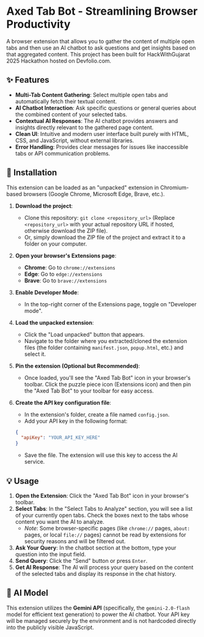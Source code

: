 # Axed Tab Bot - Streamlining Browser Productivity

A browser extension that allows you to gather the content of multiple open tabs and then use an AI chatbot to ask questions and get insights based on that aggregated content. This project has been built for HackWithGujarat 2025 Hackathon hosted on Devfolio.com.

## ✨ Features

* **Multi-Tab Content Gathering**: Select multiple open tabs and automatically fetch their textual content.
* **AI Chatbot Interaction**: Ask specific questions or general queries about the combined content of your selected tabs.
* **Contextual AI Responses**: The AI chatbot provides answers and insights directly relevant to the gathered page content.
* **Clean UI**: Intuitive and modern user interface built purely with HTML, CSS, and JavaScript, without external libraries.
* **Error Handling**: Provides clear messages for issues like inaccessible tabs or API communication problems.

## 🚀 Installation

This extension can be loaded as an "unpacked" extension in Chromium-based browsers (Google Chrome, Microsoft Edge, Brave, etc.).

1.  **Download the project**:
    * Clone this repository: `git clone <repository_url>` (Replace `<repository_url>` with your actual repository URL if hosted, otherwise download the ZIP file).
    * Or, simply download the ZIP file of the project and extract it to a folder on your computer.

2.  **Open your browser's Extensions page**:
    * **Chrome**: Go to `chrome://extensions`
    * **Edge**: Go to `edge://extensions`
    * **Brave**: Go to `brave://extensions`

3.  **Enable Developer Mode**:
    * In the top-right corner of the Extensions page, toggle on "Developer mode".

4.  **Load the unpacked extension**:
    * Click the "Load unpacked" button that appears.
    * Navigate to the folder where you extracted/cloned the extension files (the folder containing `manifest.json`, `popup.html`, etc.) and select it.

5.  **Pin the extension (Optional but Recommended)**:
    * Once loaded, you'll see the "Axed Tab Bot" icon in your browser's toolbar. Click the puzzle piece icon (Extensions icon) and then pin the "Axed Tab Bot" to your toolbar for easy access.

6.  **Create the API key configuration file**:
    * In the extension's folder, create a file named `config.json`.
    * Add your API key in the following format:
    ```json
    {
      "apiKey": "YOUR_API_KEY_HERE"
    }
    ```
    * Save the file. The extension will use this key to access the AI service.

## 💡 Usage

1.  **Open the Extension**: Click the "Axed Tab Bot" icon in your browser's toolbar.
2.  **Select Tabs**: In the "Select Tabs to Analyze" section, you will see a list of your currently open tabs. Check the boxes next to the tabs whose content you want the AI to analyze.
    * *Note*: Some browser-specific pages (like `chrome://` pages, `about:` pages, or local `file://` pages) cannot be read by extensions for security reasons and will be filtered out.
3.  **Ask Your Query**: In the chatbot section at the bottom, type your question into the input field.
4.  **Send Query**: Click the "Send" button or press `Enter`.
5.  **Get AI Response**: The AI will process your query based on the content of the selected tabs and display its response in the chat history.

## 🤖 AI Model

This extension utilizes the **Gemini API** (specifically, the `gemini-2.0-flash` model for efficient text generation) to power the AI chatbot. Your API key will be managed securely by the environment and is not hardcoded directly into the publicly visible JavaScript.